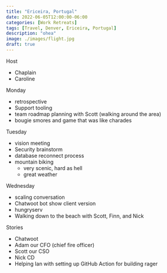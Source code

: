 ```yaml
---
title: "Ericeira, Portugal"
date: 2022-06-05T12:00:00-06:00
categories: [Work Retreats]
tags: [Travel, Denver, Ericeira, Portugal]
description: "ohea"
image: ./images/flight.jpg
draft: true
---
```


Host

* Chaplain
* Caroline

Monday

* retrospective
* Support tooling
* team roadmap planning with Scott (walking around the area)
* bougie smores and game that was like charades

Tuesday

* vision meeting
* Security brainstorm
* database reconnect process
* mountain biking
  * very scenic, hard as hell
  * great weather

Wednesday

* scaling conversation
* Chatwoot bot show client version
* hungryserv
* Walking down to the beach with Scott, Finn, and Nick

Stories

* Chatwoot
* Adam our CFO (chief fire officer)
* Scott our CSO
* Nick CD
* Helping Ian with setting up GitHub Action for building rager
